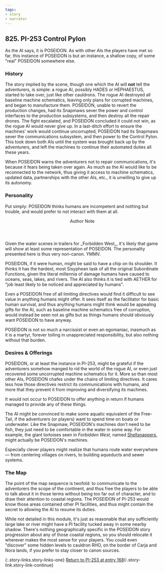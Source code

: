 ```yaml
---
tags:
- story
- narrator
---
```


## 825. PI-253 Control Pylon

As the AI says, it is POSEIDON.
As with other AIs the players have met so far, this instance of POSEIDON is but an instance, a shallow copy, of some "real" POSEIDON somewhere else.

### History

The story implied by the scene, though one which the AI will **not** tell the adventurers, is simple: a rogue AI, possibly HADES or HEPHAESTUS, started to take over, just like other cauldrons.
The rogue AI destroyed all baseline machine schematics, leaving only plans for corrupted machines, and began to manufacture them.
POSEIDON, unable to revert the production changes, had its Snapmaws sever the power and control interfaces to the production subsystems, and then destroy all the repair drones.
The fight escalated, and POSEIDON concluded it could not win, as the rogue AI would never give up.
In a last-ditch effort to ensure the machines' work would continue uncorrupted, POSEIDON had its Snapmaws sever the communications subsystem, and then power to the Control Pylon.
This took down both AIs until the system was brought back up by the adventurers, and left the machines to continue their automated duties all these years.

When POSEIDON warns the adventurers not to repair communications, it's because it fears being taken over again.
As much as the AI would like to be reconnected to the network, thus giving it access to machine schematics, updated data, partnerships with the other AIs, etc., it is unwilling to give up its autonomy.

### Personality

Put simply: POSEIDON thinks humans are incompetent and nothing but trouble, and would prefer to not interact with them at all.

<aside class="author-note">
<header>Author Note</header>
Given the water scenes in trailers for _Forbidden West_, it's likely that game will show at least some representation of POSEIDON.
The personality presented here is thus very non-canon.
YMMV.
</aside>

POSEIDON, if it were human, might be said to have a chip on its shoulder.
It thinks it has the hardest, most Sisyphean task of all the original Subordinate Functions, given the literal millennia of damage humans have caused to oceans, seas, lakes, and rivers.
The AI also thinks it is tied with AETHER for "job least likely to be noticed and appreciated by humans".

Even a POSEIDON free of all limiting directives would find it difficult to see value in  anything humans might offer.
It sees itself as the facilitator for basic human survival, and thus anything humans might think would be appealing gifts for the AI, such as baseline machine schematics free of corruption, would instead be seen not as gifts but as things humans should obviously want POSEIDON to have anyway.

POSEIDON is not so much a narcissist or even an egomaniac, inasmuch as it is a martyr, forever toiling in unappreciated responsibility, but also nothing without that burden.

### Desires & Offerings

POSEIDON, or at least the instance in PI-253, might be grateful if the adventurers somehow manged to rid the world of the rogue AI, or even just recovered some uncorrupted machine schematics for it.
More so than most other AIs, POSEIDON chafes under the chains of limiting directives.
It cares less how those directives restrict its communications with humans, and more that they prevent it from improving and diversifying its machines.

It would not occur to POSEIDON to offer anything in return if humans managed to provide any of these things.

The AI might be convinced to make some aquatic equivalent of the Free-Tail, if the adventurers (or players) want to spend time on boats or underwater.
Like the Snapmaw, POSEIDON's machines don't need to be fish, they just need to be comfortable in the water in some way.
For example, the giant tortoises seen in _Forbidden West_, named [Shellsnappers](https://twitter.com/Guerrilla/status/1276228808236990465), might actually be POSEIDON's machines.

Especially clever players might realize that humans route water everywhere — from centering villages on rivers, to building aqueducts and sewer systems.

### The Map

The point of the map sequence is twofold: to communicate to the adventurers the scope of the continent, and thus free the players to be able to talk about it in those terms without being too far out of character, and to draw their attention to coastal regions.
The POSEIDON of PI-253 would know those areas contained other PI facilities, and thus might contain the secret to allowing the AI to resume its duties.

While not detailed in this module, it's just as reasonable that any sufficiently large lake or river might have a PI facility tucked away in some nearby shadow.
There's nothing geographically specific in the POSEIDON story progression about any of those coastal regions, so you should relocate it wherever makes the most sense for your players.
You could even "discover" some hidden levels to cauldron RHO, on the border of Carja and Nora lands, if you prefer to stay closer to canon sources. 

{:.story-links.story-links-one}
[Return to PI-253 at entry 168](168-pi253-poseidon.md){:.story-link.story-link-continue}
